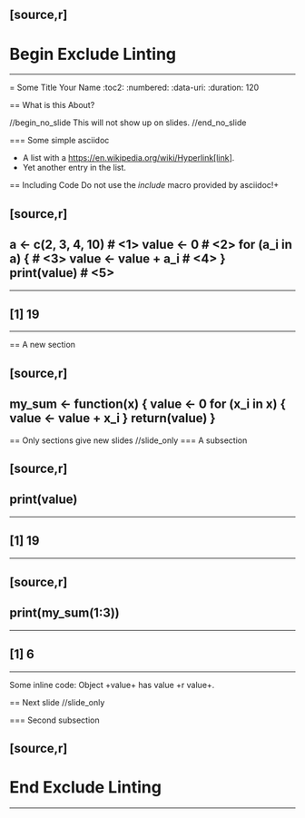 

[source,r]
----
# Begin Exclude Linting
----


= Some Title
Your Name
:toc2:
:numbered:
:data-uri:
:duration: 120

== What is this About?

//begin_no_slide
This will not show up on slides.
//end_no_slide

=== Some simple asciidoc

* A list with a https://en.wikipedia.org/wiki/Hyperlink[link].
* Yet another entry in the list.

== Including Code
Do not use the _include_ macro provided by asciidoc!+ 


[source,r]
----
a  <- c(2, 3, 4, 10) # <1>
value <- 0 # <2>
for (a_i in a) { # <3>
    value <- value + a_i  # <4>
}
print(value) # <5>
----

----
## [1] 19
----




== A new section



[source,r]
----
my_sum <- function(x) {
    value <- 0
    for (x_i in x) {
        value <- value + x_i 
    }
    return(value)
}
----


== Only sections give new slides //slide_only
=== A subsection


[source,r]
----
print(value)
----

----
## [1] 19
----





[source,r]
----
print(my_sum(1:3))
----

----
## [1] 6
----



Some inline code: Object +value+ has value +r value+.

== Next slide //slide_only

=== Second subsection


[source,r]
----
# End Exclude Linting
----


